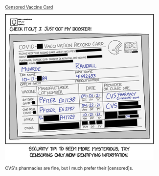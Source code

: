 [Censored Vaccine Card](https://xkcd.com/2532)

![Censored Vaccine Card](./random_comic.png)

CVS's pharmacies are fine, but I much prefer their [censored]s.

